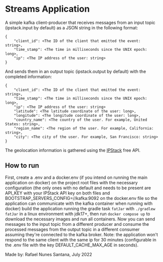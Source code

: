 # Streams Application

A simple kafka client-producer that receives messages from an input topic (ipstack.input by default) as a JSON string in the following format:

    {
        "client_id": <The ID of the client that emitted the event: string>,
        "time_stamp": <The time in milliseconds since the UNIX epoch: long>,
        "ip": <The IP address of the user: string>
    }

And sends them in an output topic (ipstack.output by default) with the completed information:

    {
        "client_id": <The ID of the client that emitted the event: string>,
        "time_stamp": <The time in milliseconds since the UNIX epoch: long>,
        "ip": <The IP address of the user: string>
        "latitude": <The latitude coordinate of the user: long>,
        "longitude": <The longitude coordinate of the user: long>,
        "country_name": <The country of the user. For example, United States: string>,
        "region_name": <The region of the user. For example, California: string>,
        "city": <The city of the user. For example, San Francisco: string>
    }

The geolocation information is gathered using the [IPStack](https://ipstack.com/) free API.

## How to run

First, create a .env and a docker.env (if you intend on running the main application on docker) on the project root files with the necessary configuration (the only ones with no default and needs to be present are API_KEY with your IPStack API key on both files and BOOTSTRAP_SERVERS_CONFIG=//kafka:9092 on the docker.env file so the application can communicate with the kafka container when running with docker) build the application running the gradle task `fatJar` with `./gradlew fatJar` in a linux environment with jdk17+, then run `docker compose up` to download the necessary images and run all containers. Now you can send messages to the input topic from a different producer and consume the processed messages from the output topic in a different consumer assuming they're connected to the kafka broker. Note: the application won't respond to the same client with the same ip for 30 minutes (configurable in the .env file with the key DEFAULT_CACHE_MAX_AGE in seconds).

Made by: Rafael Nunes Santana, July 2022
